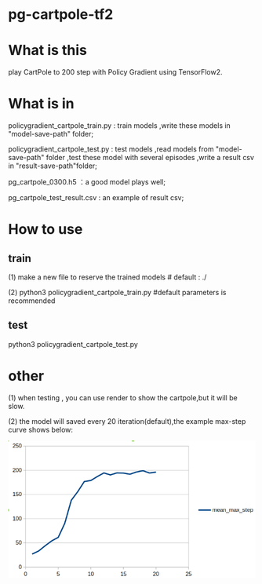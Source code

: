# pg-cartpole-tf2

# What is this
play CartPole to 200 step with Policy Gradient using TensorFlow2.

# What is in
policygradient_cartpole_train.py : train models ,write these models in "model-save-path" folder;


policygradient_cartpole_test.py   : test models ,read models  from "model-save-path" folder ,test these model with several episodes ,write a result csv in "result-save-path"folder;


pg_cartpole_0300.h5                         ：a good model plays well;


pg_cartpole_test_result.csv            :  an example of result csv;


# How to use
## train
(1) make a new file to reserve the trained models  # default : ./


(2) python3 policygradient_cartpole_train.py    #default parameters is recommended

## test
python3 policygradient_cartpole_test.py

# other
(1) when testing , you can use render to show the cartpole,but it will be slow.


(2) the model will saved every 20 iteration(default),the example max-step curve shows below:


![image](https://github.com/Song-xx/pg-cartpole/blob/master/curve%20of%20mean%20max%20step.png)








